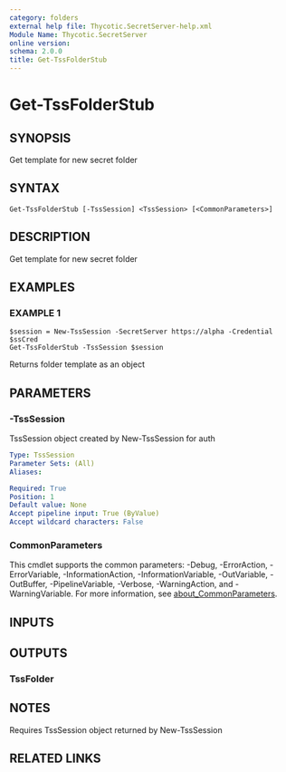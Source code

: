 ```yaml
---
category: folders
external help file: Thycotic.SecretServer-help.xml
Module Name: Thycotic.SecretServer
online version:
schema: 2.0.0
title: Get-TssFolderStub
---
```


# Get-TssFolderStub

## SYNOPSIS
Get template for new secret folder

## SYNTAX

```
Get-TssFolderStub [-TssSession] <TssSession> [<CommonParameters>]
```

## DESCRIPTION
Get template for new secret folder

## EXAMPLES

### EXAMPLE 1
```
$session = New-TssSession -SecretServer https://alpha -Credential $ssCred
Get-TssFolderStub -TssSession $session
```

Returns folder template as an object

## PARAMETERS

### -TssSession
TssSession object created by New-TssSession for auth

```yaml
Type: TssSession
Parameter Sets: (All)
Aliases:

Required: True
Position: 1
Default value: None
Accept pipeline input: True (ByValue)
Accept wildcard characters: False
```

### CommonParameters
This cmdlet supports the common parameters: -Debug, -ErrorAction, -ErrorVariable, -InformationAction, -InformationVariable, -OutVariable, -OutBuffer, -PipelineVariable, -Verbose, -WarningAction, and -WarningVariable. For more information, see [about_CommonParameters](http://go.microsoft.com/fwlink/?LinkID=113216).

## INPUTS

## OUTPUTS

### TssFolder
## NOTES
Requires TssSession object returned by New-TssSession

## RELATED LINKS
